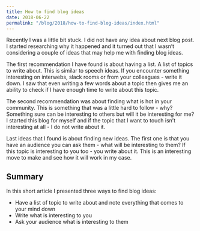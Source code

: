 ```yaml
---
title: How to find blog ideas
date: 2018-06-22
permalink: "/blog/2018/how-to-find-blog-ideas/index.html"
---
```


Recently I was a little bit stuck. I did not have any idea about next blog post. I started researching why it happened and it turned out that I wasn’t considering a couple of ideas that may help me with finding blog ideas.

The first recommendation I have found is about having a list. A list of topics to write about. This is similar to speech ideas. If you encounter something interesting on interwebs, slack rooms or from your colleagues - write it down. I saw that even writing a few words about a topic then gives me an ability to check if I have enough time to write about this topic.

The second recommendation was about finding what is hot in your community. This is something that was a little hard to follow - why? Something sure can be interesting to others but will it be interesting for me? I started this blog for myself and if the topic that I want to touch isn’t interesting at all - I do not write about it.

Last ideas that I found is about finding new ideas. The first one is that you have an audience you can ask them - what will be interesting to them? If this topic is interesting to you too - you write about it. This is an interesting move to make and see how it will work in my case.

## Summary

In this short article I presented three ways to find blog ideas:

- Have a list of topic to write about and note everything that comes to your mind down
- Write what is interesting to you
- Ask your audience what is interesting to them
